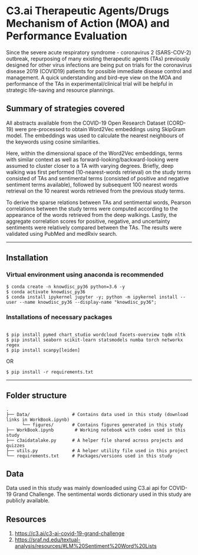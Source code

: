 # C3.ai Therapeutic Agents/Drugs Mechanism of Action (MOA) and Performance Evaluation  
Since the severe acute respiratory syndrome - coronavirus 2 (SARS-COV-2) outbreak, repurposing of many existing therapeutic agents (TAs) previously designed for other virus infections are being put on trials for the coronavirus disease 2019 (COVID19) patients for possible immediate disease control and management. A quick understanding and bird-eye view on the MOA and performance of the TAs in experimental/clinical trial will be helpful in strategic life-saving and resource plannings.

## Summary of strategies covered
All abstracts available from the COVID-19 Open Research Dataset (CORD-19) were pre-processed to obtain Word2Vec embeddings using SkipGram model. The embeddings was used to calculate the nearest neighbours of the keywords using cosine similarities. 

Here, within the dimensional space of the Word2Vec embeddings, terms with similar context as well as forward-looking/backward-looking were assumed to cluster closer to a TA with varying degrees. Briefly, deep walking was first performed (10-nearest-words retrieval) on the study terms consisted of TAs and sentimental terms (consisted of positive and negative sentiment terms available), followed by subsequent 100 nearest words retrieval on the 10 nearest words retrieved from the previous study terms. 

To derive the sparse relations between TAs and sentimental words, Pearson correlations between the study terms were computed according to the appearance of the words retrieved from the deep walkings. Lastly, the aggregate correlation scores for positive, negative, and uncertainty sentiments were relatively compared between the TAs. The results were validated using PubMed and medRxiv search.

___
## Installation
### Virtual environment using anaconda is recommended
```
$ conda create -n knowdisc_py36 python=3.6 -y
$ conda activate knowdisc_py36
$ conda install ipykernel jupyter -y; python -m ipykernel install --user --name knowdisc_py36 --display-name "knowdisc_py36"; 
```

### Installations of necessary packages
```

$ pip install pymed chart_studio wordcloud facets-overview tqdm nltk
$ pip install seaborn scikit-learn statsmodels numba torch networkx regex
$ pip install scanpy[leiden]
```

OR

```
$ pip install -r requirements.txt
```

---
## Folder structure
    .
    ├── Data/                # Contains data used in this study (download links in WorkBook.ipynb)
          └── figures/       # Contains figures generated in this study
    ├── WorkBook.ipynb        # Working notebook with codes used in this study
    ├── c3aidatalake.py      # A helper file shared across projects and quizzes
    ├── utils.py             # A helper utility file used in this project
    └── requirements.txt     # Packages/versions used in this study

## Data
Data used in this study was mainly downloaded using C3.ai api for COVID-19 Grand Challenge.
The sentimental words dictionary used in this study are publicly available. 

## Resources
1. https://c3.ai/c3-ai-covid-19-grand-challenge
2. https://sraf.nd.edu/textual-analysis/resources/#LM%20Sentiment%20Word%20Lists
